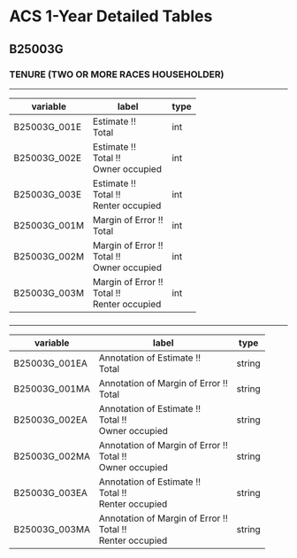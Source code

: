 # ACS 1-Year Detailed Tables

## B25003G

### TENURE (TWO OR MORE RACES HOUSEHOLDER)

___

| variable | label | type |
| ----- | ----- | ----- |
| B25003G_001E | Estimate !!<br>Total | int |
| B25003G_002E | Estimate !!<br>Total !!<br>Owner occupied | int |
| B25003G_003E | Estimate !!<br>Total !!<br>Renter occupied | int |
| B25003G_001M | Margin of Error !!<br>Total | int |
| B25003G_002M | Margin of Error !!<br>Total !!<br>Owner occupied | int |
| B25003G_003M | Margin of Error !!<br>Total !!<br>Renter occupied | int |
### 

___

| variable | label | type |
| ----- | ----- | ----- |
| B25003G_001EA | Annotation of Estimate !!<br>Total | string |
| B25003G_001MA | Annotation of Margin of Error !!<br>Total | string |
| B25003G_002EA | Annotation of Estimate !!<br>Total !!<br>Owner occupied | string |
| B25003G_002MA | Annotation of Margin of Error !!<br>Total !!<br>Owner occupied | string |
| B25003G_003EA | Annotation of Estimate !!<br>Total !!<br>Renter occupied | string |
| B25003G_003MA | Annotation of Margin of Error !!<br>Total !!<br>Renter occupied | string |

